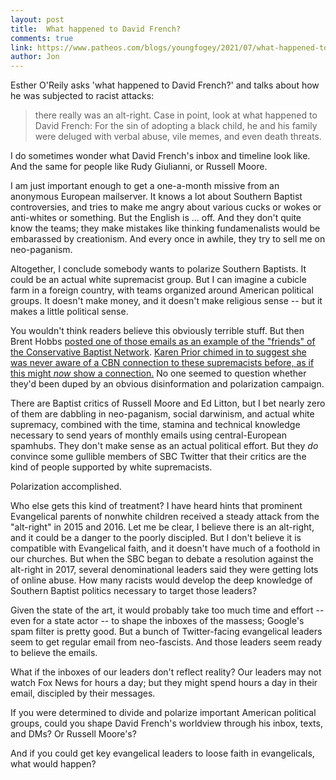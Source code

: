 ```yaml
---
layout: post
title:  What happened to David French?
comments: true
link: https://www.patheos.com/blogs/youngfogey/2021/07/what-happened-to-david-french/
author: Jon
---
```


Esther O'Reily asks 'what happened to David French?' and talks about how he was subjected to racist attacks:
>there really was an alt-right. Case in point, look at what happened to David French: For the sin of adopting a black child, he and his family were deluged with verbal abuse, vile memes, and even death threats.

I do sometimes wonder what David French's inbox and timeline look like.  And the same for people like Rudy Giulianni, or Russell Moore.

I am just important enough to get a one-a-month missive from an anonymous European mailserver.  It knows a lot about Southern Baptist controversies, and tries to make me angry about various cucks or wokes or anti-whites or something.   But the English is ... off.  And they don't quite know the teams; they make mistakes like thinking fundamenalists would be embarassed by creationism.  And every once in awhile, they try to sell me on neo-paganism.  

Altogether, I conclude somebody wants to polarize Southern Baptists. It could be an actual white supremacist group. But I can imagine a cubicle farm in a foreign country, with teams organized around American political groups.  It doesn't make money, and it doesn't make religious sense -- but it makes a little political sense.

You wouldn't think readers believe this obviously terrible stuff.  But then Brent Hobbs [posted one of those emails as an example of the "friends" of the Conservative Baptist Network](https://twitter.com/brent_hobbs/status/1405739881205145601).  [Karen Prior chimed in to suggest she was never aware of a CBN connection to these supremacists before, as if this might *now* show a connection.](https://twitter.com/KSPrior/status/1405952331921887237)  No one seemed to question whether they'd been duped by an obvious disinformation and polarization campaign.  

There are Baptist critics of Russell Moore and Ed Litton, but I bet nearly zero of them are dabbling in neo-paganism, social darwinism, and actual white supremacy, combined with the time, stamina and technical knowledge necessary to send years of monthly emails using central-European spamhubs.  They don't make sense as an actual political effort. But they *do* convince some gullible members of SBC Twitter that their critics are the kind of people supported by white supremacists.

Polarization accomplished.

Who else gets this kind of treatment?  I have heard hints that prominent Evangelical parents of nonwhite children received a steady attack from the "alt-right" in 2015 and 2016.  Let me be clear, I believe there is an alt-right, and it could be a danger to the poorly discipled. But I don't believe it is compatible with Evangelical faith, and it doesn't have much of a foothold in our churches.  But when the SBC began to debate a resolution against the alt-right in 2017, several denominational leaders said they were getting lots of online abuse.  How many racists would develop the deep knowledge of Southern Baptist politics necessary to target those leaders?  

Given the state of the art, it would probably take too much time and effort -- even for a state actor -- to shape the inboxes of the massess; Google's spam filter is pretty good.  But a bunch of Twitter-facing evangelical leaders seem to get regular email from neo-fascists. And those leaders seem ready to believe the emails.  

What if the inboxes of our leaders don't reflect reality?  Our leaders may not watch Fox News for hours a day; but they might spend hours a day in their email, discipled by their messages.  

If you were determined to divide and polarize important American political groups, could you shape David French's worldview through his inbox, texts, and DMs? Or Russell Moore's?

And if you could get key evangelical leaders to loose faith in evangelicals, what would happen?
